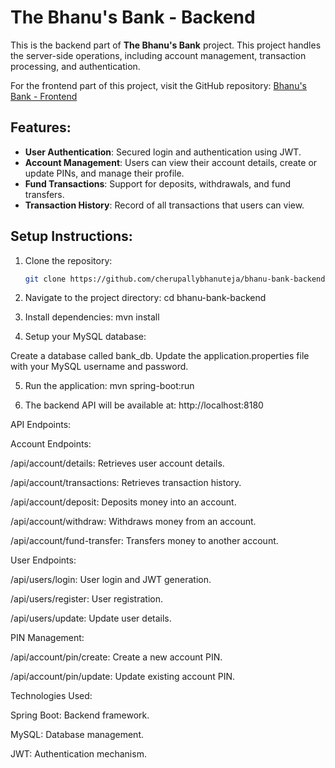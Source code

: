 # The Bhanu's Bank - Backend

This is the backend part of **The Bhanu's Bank** project. This project handles the server-side operations, including account management, transaction processing, and authentication.

For the frontend part of this project, visit the GitHub repository:
[Bhanu's Bank - Frontend](https://github.com/cherupallybhanuteja/bhanu-bank-frontend)

## Features:
- **User Authentication**: Secured login and authentication using JWT.
- **Account Management**: Users can view their account details, create or update PINs, and manage their profile.
- **Fund Transactions**: Support for deposits, withdrawals, and fund transfers.
- **Transaction History**: Record of all transactions that users can view.

## Setup Instructions:
1. Clone the repository:
   ```bash
   git clone https://github.com/cherupallybhanuteja/bhanu-bank-backend.git
2. Navigate to the project directory:
cd bhanu-bank-backend

3. Install dependencies:
mvn install

4. Setup your MySQL database:

Create a database called bank_db.
Update the application.properties file with your MySQL username and password.

5. Run the application:
mvn spring-boot:run

6. The backend API will be available at:
http://localhost:8180

API Endpoints:

Account Endpoints:

/api/account/details: Retrieves user account details.

/api/account/transactions: Retrieves transaction history.

/api/account/deposit: Deposits money into an account.

/api/account/withdraw: Withdraws money from an account.

/api/account/fund-transfer: Transfers money to another account.

User Endpoints:

/api/users/login: User login and JWT generation.

/api/users/register: User registration.

/api/users/update: Update user details.

PIN Management:

/api/account/pin/create: Create a new account PIN.

/api/account/pin/update: Update existing account PIN.

Technologies Used:

Spring Boot: Backend framework.

MySQL: Database management.

JWT: Authentication mechanism.